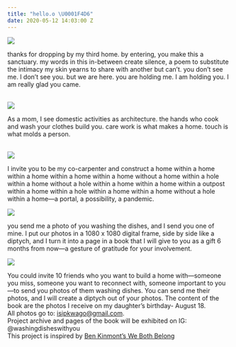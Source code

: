 ```yaml
---
title: "hello.o \U0001F4D6"
date: 2020-05-12 14:03:00 Z
---
```


<img src="../uploads/wdwy1.jpg"/>

thanks for dropping by my third home.
by entering, you make this a sanctuary.
my words in this in-between create silence,
a poem to substitute the intimacy
my skin yearns to share with another but can’t.
you don’t see me. I don’t see you. but we are here.
you are holding me. I am holding you.
I am really glad you came.

<br/>

<img src="../uploads/wdwy2.jpg"/>

As a mom, I see domestic activities as architecture. the hands who cook and wash your clothes build you. care work is what makes a home. touch is what molds a person.

<br/>

<img src="../uploads/sophie.jpg"/>

I invite you to be my co-carpenter and construct a home within a home within a home within a home within a home without a home within a hole within a home without a hole within a home within a home within a outpost within a home within a hole within a home within a home without a hole within a home—a portal, a possibility, a pandemic.

<img src="../uploads/wdwy6.jpg"/>

you send me a photo of you washing the dishes,
and I send you one of mine. I put our photos in a 1080 x 1080 digital frame, side by side like a diptych, and I turn it into a page in a book that I will give to you as a gift 6 months from now—a gesture of gratitude for your involvement. 

<img src=".../uploads/wdwy3.jpg"/>

You could invite 10 friends who you want to build a home with—someone you miss, someone you want to reconnect with, someone important to you—to send you photos of them washing dishes. You can send me their photos, and I will create a diptych out of your photos. The content of the book are the photos I receive on my daughter’s birthday- August 18.
<br/>
All photos go to: isipkwago@gmail.com.
<br/>
Project archive and pages of the book will be exhibited on IG: @washingdisheswithyou
<br/>
This project is inspired by [Ben Kinmont’s We Both Belong](http://www.adaweb.com/influx/kinmont/bk1.html)